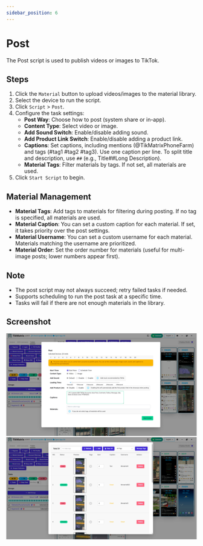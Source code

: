```yaml
---
sidebar_position: 6
---
```


# Post

The Post script is used to publish videos or images to TikTok.

## Steps

1. Click the `Material` button to upload videos/images to the material library.
2. Select the device to run the script.
3. Click `Script` > `Post`.
4. Configure the task settings:
    - **Post Way**: Choose how to post (system share or in-app).
    - **Content Type**: Select video or image.
    - **Add Sound Switch**: Enable/disable adding sound.
    - **Add Product Link Switch**: Enable/disable adding a product link.
    - **Captions**: Set captions, including mentions (@TikMatrixPhoneFarm) and tags (#tag1 #tag2 #tag3). Use one caption per line. To split title and description, use `##` (e.g., Title##Long Description).
    - **Material Tags**: Filter materials by tags. If not set, all materials are used.
5. Click `Start Script` to begin.

## Material Management

- **Material Tags**: Add tags to materials for filtering during posting. If no tag is specified, all materials are used.
- **Material Caption**: You can set a custom caption for each material. If set, it takes priority over the post settings.
- **Material Username**: You can set a custom username for each material. Materials matching the username are prioritized.
- **Material Order**: Set the order number for materials (useful for multi-image posts; lower numbers appear first).

## Note

- The post script may not always succeed; retry failed tasks if needed.
- Supports scheduling to run the post task at a specific time.
- Tasks will fail if there are not enough materials in the library.

## Screenshot

![Post](../img/post.png)
![Material](../img/material.png)
